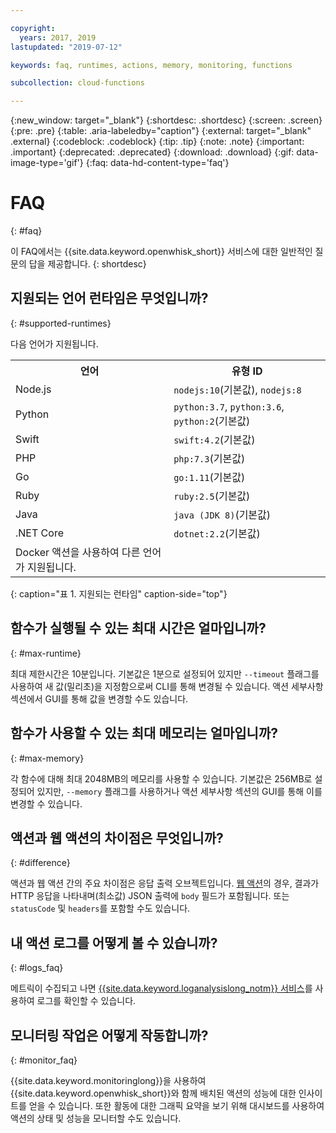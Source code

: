```yaml
---

copyright:
  years: 2017, 2019
lastupdated: "2019-07-12"

keywords: faq, runtimes, actions, memory, monitoring, functions

subcollection: cloud-functions

---
```


{:new_window: target="_blank"}
{:shortdesc: .shortdesc}
{:screen: .screen}
{:pre: .pre}
{:table: .aria-labeledby="caption"}
{:external: target="_blank" .external}
{:codeblock: .codeblock}
{:tip: .tip}
{:note: .note}
{:important: .important}
{:deprecated: .deprecated}
{:download: .download}
{:gif: data-image-type='gif'}
{:faq: data-hd-content-type='faq'}



# FAQ
{: #faq}

이 FAQ에서는 {{site.data.keyword.openwhisk_short}} 서비스에 대한 일반적인 질문의 답을 제공합니다.
{: shortdesc}


## 지원되는 언어 런타임은 무엇입니까?
{: #supported-runtimes}

다음 언어가 지원됩니다.

<table>
  <tr>
    <th>언어</th>
    <th>유형 ID</th>
  </tr>
  <tr>
    <td> Node.js</td>
    <td> <code>nodejs:10</code>(기본값), <code>nodejs:8</code></td>
  </tr>
  <tr>
    <td>Python</td>
    <td><code>python:3.7</code>, <code>python:3.6</code>, <code>python:2</code>(기본값)</td>
  </tr>
  <tr>
    <td>Swift</td>
    <td><code>swift:4.2</code>(기본값)</td>
  </tr>
  <tr>
    <td>PHP</td>
    <td><code>php:7.3</code>(기본값)</td>
  </tr>
  <tr>
    <td>Go</td>
    <td><code>go:1.11</code>(기본값)</td>
  </tr>
  <tr>
    <td>Ruby</td>
    <td><code>ruby:2.5</code>(기본값)</td>
  </tr>
  <tr>
    <td>Java</td>
    <td><code>java (JDK 8)</code>(기본값)</td>
  </tr>
  <tr>
    <td>.NET Core</td>
    <td><code>dotnet:2.2</code>(기본값)</td>
  </tr>
  <tr>
    <td>Docker 액션을 사용하여 다른 언어가 지원됩니다.</td>
  </tr>
</table>
{: caption="표 1. 지원되는 런타임" caption-side="top"}


## 함수가 실행될 수 있는 최대 시간은 얼마입니까?
{: #max-runtime}

최대 제한시간은 10분입니다. 기본값은 1분으로 설정되어 있지만 `--timeout` 플래그를 사용하여 새 값(밀리초)을 지정함으로써 CLI를 통해 변경될 수 있습니다. 액션 세부사항 섹션에서 GUI를 통해 값을 변경할 수도 있습니다.

## 함수가 사용할 수 있는 최대 메모리는 얼마입니까?
{: #max-memory}

각 함수에 대해 최대 2048MB의 메모리를 사용할 수 있습니다. 기본값은 256MB로 설정되어 있지만, `--memory` 플래그를 사용하거나 액션 세부사항 섹션의 GUI를 통해 이를 변경할 수 있습니다.

## 액션과 웹 액션의 차이점은 무엇입니까?
{: #difference}

액션과 웹 액션 간의 주요 차이점은 응답 출력 오브젝트입니다. [웹 액션](/docs/openwhisk?topic=cloud-functions-actions_web)의 경우, 결과가 HTTP 응답을 나타내며(최소값) JSON 출력에 `body` 필드가 포함됩니다. 또는 `statusCode` 및 `headers`를 포함할 수도 있습니다.

## 내 액션 로그를 어떻게 볼 수 있습니까?
{: #logs_faq}

메트릭이 수집되고 나면 [{{site.data.keyword.loganalysislong_notm}} 서비스](/docs/openwhisk?topic=cloud-functions-logs)를 사용하여 로그를 확인할 수 있습니다.

## 모니터링 작업은 어떻게 작동합니까?
{: #monitor_faq}

{{site.data.keyword.monitoringlong}}을 사용하여 {{site.data.keyword.openwhisk_short}}와 함께 배치된 액션의 성능에 대한 인사이트를 얻을 수 있습니다. 또한 활동에 대한 그래픽 요약을 보기 위해 대시보드를 사용하여 액션의 상태 및 성능을 모니터할 수도 있습니다.










